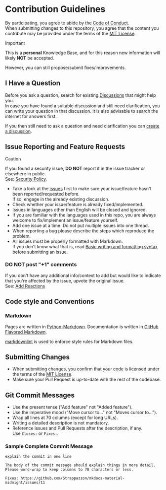 # Contribution Guidelines

By participating, you agree to abide by the [Code of Conduct](https://github.com/Strappazzon/.github/blob/-/CODE_OF_CONDUCT.md).  
When submitting changes to this repository, you agree that the content you contribute may be provided under the terms of the [MIT License](https://opensource.org/licenses/MIT).

> [!IMPORTANT]
> This is a **personal** Knowledge Base, and for this reason
> new information will likely **NOT** be accepted.
>
> However, you can still propose/submit fixes/improvements.

## I Have a Question

Before you ask a question, search for existing [Discussions](https://github.com/Strappazzon/mkdocs-material-midnight/discussions/categories/questions) that might help you.  
In case you have found a suitable discussion and still need clarification, you can write your question in that discussion.
It is also advisable to search the internet for answers first.

If you then still need to ask a question and need clarification you can [create a discussion](https://github.com/Strappazzon/mkdocs-material-midnight/discussions/new?category=questions).

## Issue Reporting and Feature Requests

> [!CAUTION]
> If you found a security issue, **DO NOT** report it in the issue tracker or elsewhere in public.  
> See: [Security Policy](https://github.com/Strappazzon/.github/blob/-/SECURITY.md).

- Take a look at the [issues](https://github.com/Strappazzon/mkdocs-material-midnight/issues) first to make sure your issue/feature hasn't been reported/requested before.  
  If so, engage in the already existing discussion.
- Check whether your issue/feature is already fixed/implemented.
- Issues in languages other than English will be closed and ignored.
- If you are familiar with the languages used in this repo, you are always welcome to fix/implement an issue/feature yourself.
- Add one issue at a time. Do not put multiple issues into one thread.
- When reporting a bug please describe the steps which reproduce the problem.
- All issues must be properly formatted with Markdown.  
  If you don't know what that is, read [Basic writing and formatting syntax](https://docs.github.com/en/get-started/writing-on-github/getting-started-with-writing-and-formatting-on-github/basic-writing-and-formatting-syntax) before submitting an issue.

### DO NOT post "+1" comments

If you don't have any additional info/context to add but would like to indicate that you're affected by the issue, upvote the original issue.  
See: [Add Reactions](https://github.blog/news-insights/product-news/add-reactions-to-pull-requests-issues-and-comments/)

## Code style and Conventions

### Markdown

Pages are written in [Python-Markdown](https://python-markdown.github.io/).
Documentation is written in [GitHub Flavored Markdown](https://docs.github.com/en/get-started/writing-on-github).

[markdownlint](https://github.com/DavidAnson/markdownlint) is used to enforce style rules for Markdown files.

## Submitting Changes

- When submitting changes, you confirm that your code is licensed under the terms of the [MIT License](https://opensource.org/licenses/MIT).
- Make sure your Pull Request is up-to-date with the rest of the codebase.

## Git Commit Messages

- Use the present tense ("Add feature" not "Added feature").
- Use the imperative mood ("Move cursor to..." not "Moves cursor to...").
- Wrap all lines at 70 columns (except for long URLs).
- Writing a detailed description is not mandatory.
- Reference issues and Pull Requests after the description, if any.  
  Use `Closes:` or `Fixes:`.

### Sample Complete Commit Message

```plaintext
explain the commit in one line

The body of the commit message should explain things in more detail.
Please word-wrap to keep columns to 70 characters or less.

Fixes: https://github.com/Strappazzon/mkdocs-material-midnight/issues/11
```
